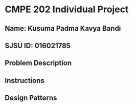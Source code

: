 # CMPE 202 Individual Project

## Name: Kusuma Padma Kavya Bandi
## SJSU ID: 016021785

## Problem Description

## Instructions

## Design Patterns 


